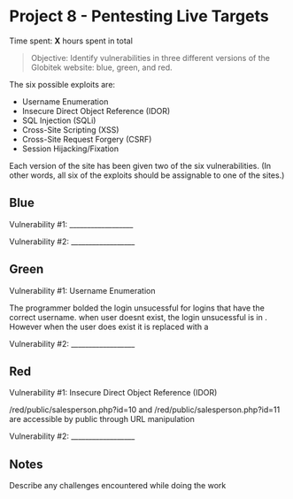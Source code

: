 # Project 8 - Pentesting Live Targets

Time spent: **X** hours spent in total

> Objective: Identify vulnerabilities in three different versions of the Globitek website: blue, green, and red.

The six possible exploits are:
* Username Enumeration
* Insecure Direct Object Reference (IDOR)
* SQL Injection (SQLi)
* Cross-Site Scripting (XSS)
* Cross-Site Request Forgery (CSRF)
* Session Hijacking/Fixation

Each version of the site has been given two of the six vulnerabilities. (In other words, all six of the exploits should be assignable to one of the sites.)

## Blue

Vulnerability #1: __________________

Vulnerability #2: __________________


## Green

Vulnerability #1: Username Enumeration

The programmer bolded the login unsucessful for logins that have the correct username. 
when user doesnt exist, the login unsucessful is in <span class= "failed">. However when the user does exist it is replaced with a <span class= "failure">


Vulnerability #2: __________________


## Red

Vulnerability #1: Insecure Direct Object Reference (IDOR)

/red/public/salesperson.php?id=10 and /red/public/salesperson.php?id=11 are accessible by public through URL manipulation

Vulnerability #2: __________________


## Notes

Describe any challenges encountered while doing the work

